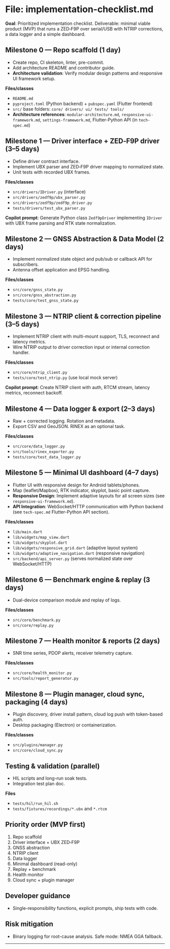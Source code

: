 # File: implementation-checklist.md

**Goal**: Prioritized implementation checklist. Deliverable: minimal viable product (MVP) that runs a ZED‑F9P over serial/USB with NTRIP corrections, a data logger and a simple dashboard.

## Milestone 0 — Repo scaffold (1 day)
- Create repo, CI skeleton, linter, pre-commit.
- Add architecture README and contributor guide.
- **Architecture validation**: Verify modular design patterns and responsive UI framework setup.

**Files/classes**
- `README.md`
- `pyproject.toml` (Python backend) + `pubspec.yaml` (Flutter frontend)
- `src/` base folders: `core/ drivers/ ui/ tests/ tools/`
- **Architecture references**: `modular-architecture.md`, `responsive-ui-framework.md`, `settings-framework.md`, Flutter-Python API (in `tech-spec.md`)


## Milestone 1 — Driver interface + ZED‑F9P driver (3–5 days)
- Define driver contract interface.
- Implement UBX parser and ZED‑F9P driver mapping to normalized state.
- Unit tests with recorded UBX frames.

**Files/classes**
- `src/drivers/IDriver.py` (interface)
- `src/drivers/zedf9p/ubx_parser.py`
- `src/drivers/zedf9p/zedf9p_driver.py`
- `tests/drivers/test_ubx_parser.py`

**Copilot prompt**: Generate Python class `Zedf9pDriver` implementing `IDriver` with UBX frame parsing and RTK state normalization.


## Milestone 2 — GNSS Abstraction & Data Model (2 days)
- Implement normalized state object and pub/sub or callback API for subscribers.
- Antenna offset application and EPSG handling.

**Files/classes**
- `src/core/gnss_state.py`
- `src/core/gnss_abstraction.py`
- `tests/core/test_gnss_state.py`


## Milestone 3 — NTRIP client & correction pipeline (3–5 days)
- Implement NTRIP client with multi-mount support, TLS, reconnect and latency metrics.
- Wire NTRIP output to driver correction input or internal correction handler.

**Files/classes**
- `src/core/ntrip_client.py`
- `tests/core/test_ntrip.py` (use local mock server)

**Copilot prompt**: Create NTRIP client with auth, RTCM stream, latency metrics, reconnect backoff.


## Milestone 4 — Data logger & export (2–3 days)
- Raw + corrected logging. Rotation and metadata.
- Export CSV and GeoJSON. RINEX as an optional task.

**Files/classes**
- `src/core/data_logger.py`
- `src/tools/rinex_exporter.py`
- `tests/core/test_data_logger.py`


## Milestone 5 — Minimal UI dashboard (4–7 days)
- Flutter UI with responsive design for Android tablets/phones.
- Map (leaflet/Mapbox), RTK indicator, skyplot, basic point capture.
- **Responsive Design**: Implement adaptive layouts for all screen sizes (see `responsive-ui-framework.md`).
- **API Integration**: WebSocket/HTTP communication with Python backend (see `tech-spec.md` Flutter-Python API section).

**Files/classes**
- `lib/main.dart`
- `lib/widgets/map_view.dart`
- `lib/widgets/skyplot.dart`
- `lib/widgets/responsive_grid.dart` (adaptive layout system)
- `lib/widgets/adaptive_navigation.dart` (responsive navigation)
- `src/backend/api_server.py` (serves normalized state over WebSocket/HTTP)


## Milestone 6 — Benchmark engine & replay (3 days)
- Dual-device comparison module and replay of logs.

**Files/classes**
- `src/core/benchmark.py`
- `src/core/replay.py`


## Milestone 7 — Health monitor & reports (2 days)
- SNR time series, PDOP alerts, receiver telemetry capture.

**Files/classes**
- `src/core/health_monitor.py`
- `src/tools/report_generator.py`


## Milestone 8 — Plugin manager, cloud sync, packaging (4 days)
- Plugin discovery, driver install pattern, cloud log push with token-based auth.
- Desktop packaging (Electron) or containerization.

**Files/classes**
- `src/plugins/manager.py`
- `src/core/cloud_sync.py`


## Testing & validation (parallel)
- HIL scripts and long-run soak tests.
- Integration test plan doc.

**Files**
- `tests/hil/run_hil.sh`
- `tests/fixtures/recordings/*.ubx` and `*.rtcm`


## Priority order (MVP first)
1. Repo scaffold
2. Driver interface + UBX ZED‑F9P
3. GNSS abstraction
4. NTRIP client
5. Data logger
6. Minimal dashboard (read-only)
7. Replay + benchmark
8. Health monitor
9. Cloud sync + plugin manager


## Developer guidance
- Single-responsibility functions, explicit prompts, ship tests with code.

## Risk mitigation  
- Binary logging for root-cause analysis. Safe mode: NMEA GGA fallback.

---